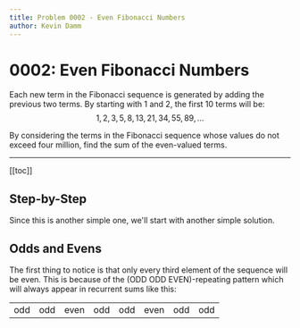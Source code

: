 ```yaml
---
title: Problem 0002 - Even Fibonacci Numbers
author: Kevin Damm
---
```


# 0002: Even Fibonacci Numbers

Each new term in the Fibonacci sequence is generated by adding the previous two terms.
By starting with $1$ and $2$, the first $10$ terms will be:
$$1, 2, 3, 5, 8, 13, 21, 34, 55, 89, \dots$$

By considering the terms in the Fibonacci sequence whose values do not exceed four million,
find the sum of the even-valued terms.

---

[[toc]]

## Step-by-Step

Since this is another simple one, we'll start with another simple solution.

<!-- TODO number counting component -->


## Odds and Evens

The first thing to notice is that only every third element of the sequence will
be even.  This is because of the (ODD ODD EVEN)-repeating pattern which will
always appear in recurrent sums like this:

<table><tbody><tr>
<td>odd</td><td>odd</td><td>even</td><td>odd</td><td>odd</td><td>even</td><td>odd</td><td>odd</td>
</tr></tbody></table>

